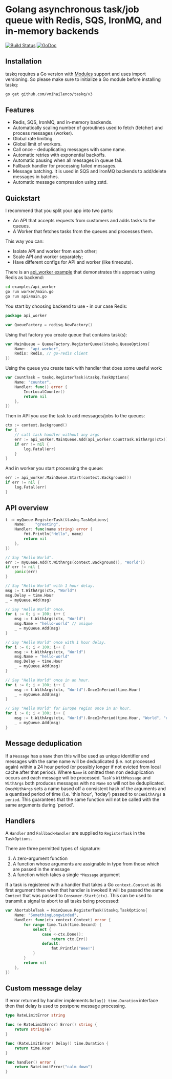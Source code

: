 # Golang asynchronous task/job queue with Redis, SQS, IronMQ, and in-memory backends

[![Build Status](https://travis-ci.org/vmihailenco/taskq.svg)](https://travis-ci.org/vmihailenco/taskq)
[![GoDoc](https://godoc.org/github.com/vmihailenco/taskq?status.svg)](https://pkg.go.dev/github.com/vmihailenco/taskq/v3?tab=doc)

## Installation

taskq requires a Go version with [Modules](https://github.com/golang/go/wiki/Modules) support and uses import versioning. So please make sure to initialize a Go module before installing taskq:

```bash
go get github.com/vmihailenco/taskq/v3
```

## Features

- Redis, SQS, IronMQ, and in-memory backends.
- Automatically scaling number of goroutines used to fetch (fetcher) and process messages (worker).
- Global rate limiting.
- Global limit of workers.
- Call once - deduplicating messages with same name.
- Automatic retries with exponential backoffs.
- Automatic pausing when all messages in queue fail.
- Fallback handler for processing failed messages.
- Message batching. It is used in SQS and IronMQ backends to add/delete messages in batches.
- Automatic message compression using zstd.

## Quickstart

I recommend that you split your app into two parts:

- An API that accepts requests from customers and adds tasks to the queues.
- A Worker that fetches tasks from the queues and processes them.

This way you can:

- Isolate API and worker from each other;
- Scale API and worker separately;
- Have different configs for API and worker (like timeouts).

There is an [api_worker example](examples/api_worker) that demonstrates this approach using Redis as backend:

```bash
cd examples/api_worker
go run worker/main.go
go run api/main.go
```

You start by choosing backend to use - in our case Redis:

```go
package api_worker

var QueueFactory = redisq.NewFactory()
```

Using that factory you create queue that contains task(s):

```go
var MainQueue = QueueFactory.RegisterQueue(&taskq.QueueOptions{
	Name:  "api-worker",
	Redis: Redis, // go-redis client
})
```

Using the queue you create task with handler that does some useful work:

```go
var CountTask = taskq.RegisterTask(&taskq.TaskOptions{
	Name: "counter",
	Handler: func() error {
		IncrLocalCounter()
		return nil
	},
})
```

Then in API you use the task to add messages/jobs to the queues:

```go
ctx := context.Background()
for {
	// call task handler without any args
	err := api_worker.MainQueue.Add(api_worker.CountTask.WithArgs(ctx))
	if err != nil {
		log.Fatal(err)
	}
}
```

And in worker you start processing the queue:

```go
err := api_worker.MainQueue.Start(context.Background())
if err != nil {
	log.Fatal(err)
}
```

## API overview

```go
t := myQueue.RegisterTask(&taskq.TaskOptions{
	Name:    "greeting",
	Handler: func(name string) error {
		fmt.Println("Hello", name)
		return nil
	},
})

// Say "Hello World".
err := myQueue.Add(t.WithArgs(context.Background(), "World"))
if err != nil {
    panic(err)
}

// Say "Hello World" with 1 hour delay.
msg := t.WithArgs(ctx, "World")
msg.Delay = time.Hour
_ = myQueue.Add(msg)

// Say "Hello World" once.
for i := 0; i < 100; i++ {
    msg := t.WithArgs(ctx, "World")
    msg.Name = "hello-world" // unique
    _ = myQueue.Add(msg)
}

// Say "Hello World" once with 1 hour delay.
for i := 0; i < 100; i++ {
    msg := t.WithArgs(ctx, "World")
    msg.Name = "hello-world"
    msg.Delay = time.Hour
    _ = myQueue.Add(msg)
}

// Say "Hello World" once in an hour.
for i := 0; i < 100; i++ {
    msg := t.WithArgs(ctx, "World").OnceInPeriod(time.Hour)
    _ = myQueue.Add(msg)
}

// Say "Hello World" for Europe region once in an hour.
for i := 0; i < 100; i++ {
    msg := t.WithArgs(ctx, "World").OnceInPeriod(time.Hour, "World", "europe")
    _ = myQueue.Add(msg)
}
```

## Message deduplication

If a `Message` has a `Name` then this will be used as unique identifier and messages with the same name will be deduplicated (i.e. not processed again) within a 24 hour period (or possibly longer if not evicted from local cache after that period). Where `Name` is omitted then non deduplication occurs and each message will be processed. `Task`'s `WithMessage` and `WithArgs` both produces messages with no `Name` so will not be deduplicated. `OnceWithArgs` sets a name based off a consistent hash of the arguments and a quantised period of time (i.e. 'this hour', 'today') passed to `OnceWithArgs` a `period`. This guarantees that the same function will not be called with the same arguments during `period'.

## Handlers

A `Handler` and `FallbackHandler` are supplied to `RegisterTask` in the `TaskOptions`.

There are three permitted types of signature:

1. A zero-argument function
2. A function whose arguments are assignable in type from those which are passed in the message
3. A function which takes a single `*Message` argument

If a task is registered with a handler that takes a Go `context.Context` as its first argument then when that handler is invoked it will be passed the same `Context` that was passed to `Consumer.Start(ctx)`. This can be used to transmit a signal to abort to all tasks being processed:

```go
var AbortableTask = MainQueue.RegisterTask(&taskq.TaskOptions{
	Name: "SomethingLongwinded",
	Handler: func(ctx context.Context) error {
		for range time.Tick(time.Second) {
			select {
			    case <-ctx.Done():
			    	return ctx.Err()
			    default:
			    	fmt.Println("Wee!")
			}
		}
		return nil
	},
})

```

## Custom message delay

If error returned by handler implements `Delay() time.Duration` interface then that delay is used to postpone message processing.

```go
type RateLimitError string

func (e RateLimitError) Error() string {
    return string(e)
}

func (RateLimitError) Delay() time.Duration {
    return time.Hour
}

func handler() error {
    return RateLimitError("calm down")
}
```

